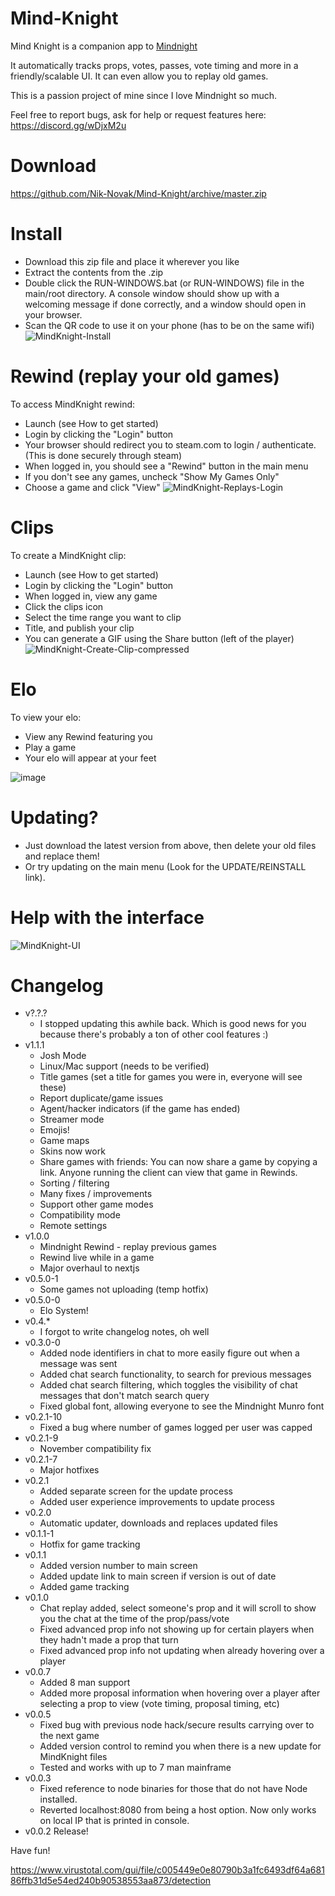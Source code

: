 # Mind-Knight


Mind Knight is a companion app to [Mindnight](mindnightgame.com)

It automatically tracks props, votes, passes, vote timing and more in a friendly/scalable UI. It can even allow you to replay old games.

This is a passion project of mine since I love Mindnight so much.

Feel free to report bugs, ask for help or request features here:
https://discord.gg/wDjxM2u

# Download
https://github.com/Nik-Novak/Mind-Knight/archive/master.zip

# Install
* Download this zip file and place it wherever you like
* Extract the contents from the .zip
* Double click the RUN-WINDOWS.bat (or RUN-WINDOWS) file in the main/root directory. A console window should show up with a welcoming message if done correctly, and a window should open in your browser.
* Scan the QR code to use it on your phone (has to be on the same wifi)
![MindKnight-Install](https://github.com/Nik-Novak/Mind-Knight/assets/26068682/e0ae4ee0-7819-4cd4-ab07-0288446406dd)

# Rewind (replay your old games)
To access MindKnight rewind:
* Launch (see How to get started)
* Login by clicking the "Login" button
* Your browser should redirect you to steam.com to login / authenticate. (This is done securely through steam)
* When logged in, you should see a "Rewind" button in the main menu
* If you don't see any games, uncheck "Show My Games Only"
* Choose a game and click "View"
![MindKnight-Replays-Login](https://github.com/Nik-Novak/Mind-Knight/assets/26068682/971d48f7-e4ab-42fe-ad5a-79e22a9c928f)

# Clips
To create a MindKnight clip:
* Launch (see How to get started)
* Login by clicking the "Login" button
* When logged in, view any game
* Click the clips icon
* Select the time range you want to clip
* Title, and publish your clip
* You can generate a GIF using the Share button (left of the player)
![MindKnight-Create-Clip-compressed](https://github.com/Nik-Novak/Mind-Knight/assets/26068682/c9acd559-41d8-4c93-ae79-03944e31940e)

# Elo
To view your elo:
* View any Rewind featuring you
* Play a game
* Your elo will appear at your feet

![image](https://github.com/Nik-Novak/Mind-Knight/assets/26068682/bca20ddb-ad1d-42f8-ad6e-32233a669a91)

# Updating?
* Just download the latest version from above, then delete your old files and replace them!
* Or try updating on the main menu (Look for the UPDATE/REINSTALL link).

# Help with the interface
![MindKnight-UI](https://github.com/Nik-Novak/Mind-Knight/assets/26068682/0db114cb-a2b8-472d-83e7-1a9d2d6bf1b5)

# Changelog
* v?.?.?
  * I stopped updating this awhile back. Which is good news for you because there's probably a ton of other cool features :)
* v1.1.1
  * Josh Mode
  * Linux/Mac support (needs to be verified)
  * Title games (set a title for games you were in, everyone will see these)
  * Report duplicate/game issues
  * Agent/hacker indicators (if the game has ended)
  * Streamer mode
  * Emojis!
  * Game maps
  * Skins now work
  * Share games with friends: You can now share a game by copying a link. Anyone running the client can view that game in Rewinds.
  * Sorting / filtering
  * Many fixes / improvements
  * Support other game modes
  * Compatibility mode
  * Remote settings
* v1.0.0
  * Mindnight Rewind - replay previous games
  * Rewind live while in a game
  * Major overhaul to nextjs
* v0.5.0-1
  * Some games not uploading (temp hotfix)
* v0.5.0-0
  * Elo System!
* v0.4.*
  * I forgot to write changelog notes, oh well
* v0.3.0-0
  * Added node identifiers in chat to more easily figure out when a message was sent
  * Added chat search functionality, to search for previous messages
  * Added chat search filtering, which toggles the visibility of chat messages that don't match search query
  * Fixed global font, allowing everyone to see the Mindnight Munro font
* v0.2.1-10
  * Fixed a bug where number of games logged per user was capped
* v0.2.1-9
  * November compatibility fix
* v0.2.1-7
  * Major hotfixes
* v0.2.1
  * Added separate screen for the update process
  * Added user experience improvements to update process
* v0.2.0
  * Automatic updater, downloads and replaces updated files
* v0.1.1-1
  * Hotfix for game tracking
* v0.1.1
  * Added version number to main screen
  * Added update link to main screen if version is out of date
  * Added game tracking
* v0.1.0
  * Chat replay added, select someone's prop and it will scroll to show you the chat at the time of the prop/pass/vote
  * Fixed advanced prop info not showing up for certain players when they hadn't made a prop that turn
  * Fixed advanced prop info not updating when already hovering over a player
* v0.0.7
  * Added 8 man support
  * Added more proposal information when hovering over a player after selecting a prop to view (vote timing, proposal timing, etc)
* v0.0.5
  * Fixed bug with previous node hack/secure results carrying over to the next game
  * Added version control to remind you when there is a new update for MindKnight files
  * Tested and works with up to 7 man mainframe
* v0.0.3 
  * Fixed reference to node binaries for those that do not have Node installed.
  * Reverted localhost:8080 from being a host option. Now only works on local IP that is printed in console. 
* v0.0.2 Release!

Have fun!

https://www.virustotal.com/gui/file/c005449e0e80790b3a1fc6493df64a68186ffb31d5e54ed240b90538553aa873/detection
